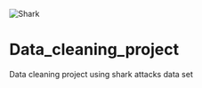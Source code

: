 ![Shark](https://i.pinimg.com/564x/3b/d3/8b/3bd38b1e5023bd66096faa2f777d8de6.jpg)

# Data_cleaning_project
Data cleaning project using shark attacks data set

